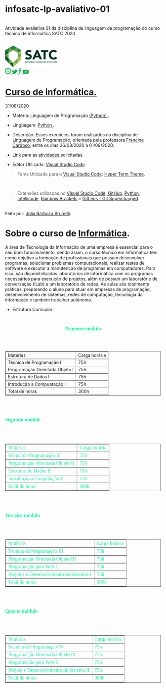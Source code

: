# infosatc-lp-avaliativo-01
<br> Atividade  avaliativa  01 da disciplina de linguagem  de programação do curso técnico de informática SATC 2020 <br>


<br><a href="https://web.satc.edu.br/">
<img src="logo.png">
<br>
<a href="https://www.instagram.com/satceducacao//">
<img src="instagram.png">
</a>
<a href="https:https://twitter.com/satceducacao">
<img src="twitter.png">
</a>
<a href="https://www.facebook.com/satceducacao">
<img src="facebook.png">
</a>
<a href="https://www.youtube.com/user/satcweb">
<img src="you.png">
</a>
# <a href="https://www.instagram.com/infosatc/"> Curso de informática.</a>
 31/08/2020



 * Matéria: Linguagem de Programação  <a href="https://www.python.org/"> 
 (Python)
</a>.

* Linguagem: <a href="https://www.python.org/"> 
 Python
 </a>.

* Descrição: Esses exercícios foram realizados na disciplina de Linguagem de Programação, orientada pela professora <a href="https://www.instagram.com/francinecardoson/"> Francine Cardoso</a>, entre os dias 26/08/2020 à 01/09/2020.


* Link para as <a href="https://github.com/Mikix30/infosatc-lp-avaliativo-01">  atividades 
</a>solicitadas.

* Editor Utilizado: <a href="https://code.visualstudio.com/"> Visual Studio Code</a>.
> Tema Utilizado para o <a href="https://code.visualstudio.com/"> Visual Studio Code</a>: <a href="https://marketplace.visualstudio.com/items?itemName=hsnazar.hyper-term-theme"> Hyper Term Theme</a>.

<br>

> Extensões utilizadas no <a href="https://code.visualstudio.com/"> Visual Studio Code</a>:<a href="https://marketplace.visualstudio.com/items?itemName=KnisterPeter.vscode-github1"> GitHub</a>, <a href="https://marketplace.visualstudio.com/items?itemName=ms-python.python"> Python</a>, <a href="https://marketplace.visualstudio.com/items?itemName=VisualStudioExptTeam.vscodeintellicode"> Intellicode</a>, <a href="https://marketplace.visualstudio.com/items?itemName=2gua.rainbow-brackets"> Rainbow Brackets</a> e  <a href="https://marketplace.visualstudio.com/items?itemName=eamodio.gitlens"> GitLens - Git Supercharged</a>.
 

<br>
Feito por: <a href="https://www.instagram.com/jurumeia_/"> Júlia Barboza Brunelli</a>.

# Sobre o curso de <a href="https://www.instagram.com/infosatc/"> Informática</a>.

A área de Tecnologia da Informação de uma empresa é essencial para o seu bom funcionamento, sendo assim, o curso técnico em Informática tem como objetivo a formação de profissionais que possam desenvolver programas, solucionar problemas computacionais, realizar testes de software e executar a manutenção de programas em computadores. Para isso, são disponibilizados laboratórios de informática com os programas necessários para execução de projetos, além de possuir um laboratório de conversação (ILab) e um laboratório de redes. As aulas são totalmente práticas, preparando o aluno para atuar em empresas de programação, desenvolvimento de sistemas, redes de computação, tecnologia da informação e também trabalhar autônomo.


* Estrutura Curricular:
 <br>
 
 <p align="center">
 
<font face="times new roman" size=3 color="#00FA9A">
<strong>Primeiro módulo</strong>
<br><br><br>
<table>
<table border="1" cellspacing"15">
<tr>
<td>Matérias</td>
<td>Carga horária</td>
</tr>
<tr>
<td>Técnica de Programação I</td>
<td>75h</td>
</tr>
<tr>
<td>Programação Orientada Objeto I</td>
<td>75h</td>
</tr>
<tr>
<td>Estrutura de Dados I</td>
<td>75h</td>
</tr>
<tr>
<td>Introdução a Compuatação I</td>
<td>75h</td>
</tr>
<td>Total de horas</td>
<td>300h</td>
</tr>
</table>

<font face="times new roman" size=3 color="#00FA9A">

<br><br><br>
<strong>Segundo módulo</strong>
<br><br><br>
<table>
<table border="1" cellspacing"15">
<tr>
<td>Matérias</td>
<td>Carga horária</td>
</tr>
<tr>
<td>Técnic de Programação II</td>
<td>75h</td>
</tr>
<tr>
<td>Programação Orientada Objeto  II</td>
<td>75h</td>
</tr>
<tr>
<td>Estrutura de Dados II</td>
<td>75h</td>
</tr>
<tr>
<td>Introdução a Computação II</td>
<td>75h</td>
</tr>

<td>Total de horas</td>
<td>300h</td>
</tr>
</table>

<font face="times new roman" size=3 color="#00FA9A">
<br><br><br>
<strong>Terceiro módulo</strong>
<br><br><br>
<table>
<table border="1" cellspacing"15">
<tr>
<td>Matérias</td>
<td>Carga horária</td>
</tr>
<tr>
<td>Técnica de Programação III</td>
<td>75h</td>
</tr>
<tr>
<td>Programação Orientada Objeto III</td>
<td>75h</td>
</tr>
<tr>
<td>Programação para Web I</td>
<td>75h</td>
</tr>
<tr>
<td>Projetos e Desenvolvimento de Sistemas I</td>
<td>75h</td>
</tr>
<tr>
<td>Total de horas</td>
<td>300h</td>
</tr>
</table>

<font face="times new roman" size=3 color="#00FA9A">
<br><br><br>
<strong>Quarto módulo</strong>
<br><br><br>
<table>
<table border="1" cellspacing"15">
<tr>
<td>Matérias</td>
<td>Carga horária</td>
</tr>
<tr>
<td>Técnica de Programação IV</td>
<td>75h</td>
</tr>
<tr>
<td>Programação Orientada Objeto IV</td>
<td>75h</td>
</tr>
<tr>
<td>Programação para Web II</td>
<td>75h</td>
</tr>
<tr>
<td>Projeto e Desenvolvimento de Sistema II</td>
<td>75h</td>
</tr>
<tr>
<td>Total de horas</td>
<td>300h</td>
</tr>
</table>
</p>
